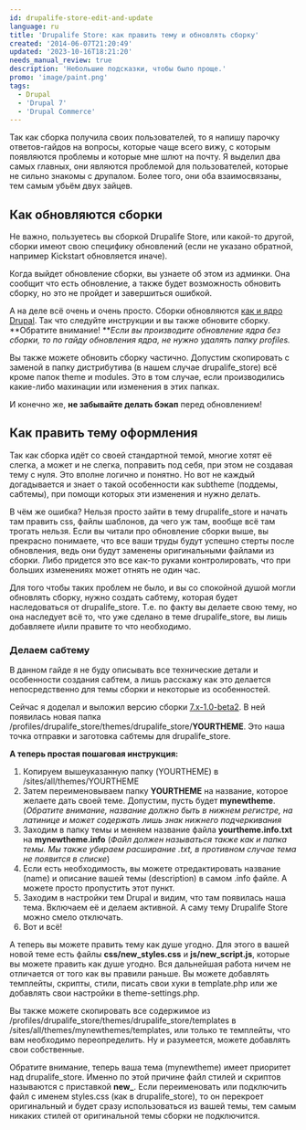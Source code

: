 ```yaml
---
id: drupalife-store-edit-and-update
language: ru
title: 'Drupalife Store: как править тему и обновлять сборку'
created: '2014-06-07T21:20:49'
updated: '2023-10-16T18:21:20'
needs_manual_review: true
description: 'Небольшие подсказки, чтобы было проще.'
promo: 'image/paint.png'
tags:
  - Drupal
  - 'Drupal 7'
  - 'Drupal Commerce'
---
```


Так как сборка получила своих пользователей, то я напишу парочку ответов-гайдов на вопросы, которые чаще всего вижу, с которым появляются проблемы и которые мне шлют на почту. Я выделил два самых главных, они являются проблемой для пользователей, которые не сильно знакомы с друпалом. Более того, они оба взаимосвязаны, тем самым убьём двух зайцев.


## Как обновляются сборки


Не важно, пользуетесь вы сборкой Drupalife Store, или какой-то другой, сборки имеют свою специфику обновлений (если не указано обратной, например Kickstart обновляется иначе).

Когда выйдет обновление сборки, вы узнаете об этом из админки. Она сообщит что есть обновление, а также будет возможность обновить сборку, но это не пройдет и завершиться ошибкой.

А на деле всё очень и очень просто. Сборки обновляются [как и ядро Drupal](http://niklan.net/blog/21 "Drupal 7 обновление ядра"). Так что следуйте инструкции и вы также обновите сборку. **Обратите внимание! ***Если вы производите обновление ядра без сборки, то по гайду обновления ядра, не нужно удалять папку profiles.*

Вы также можете обновить сборку частично. Допустим скопировать с заменой в папку дистрибутива (в нашем случае drupalife\_store) всё кроме папок theme и modules. Это в том случае, если производились какие-либо махинации или изменения в этих папках.

И конечно же, **не забывайте делать бэкап** перед обновлением!


## Как править тему оформления


Так как сборка идёт со своей стандартной темой, многие хотят её слегка, а может и не слегка, поправить под себя, при этом не создавая тему с нуля. Это вполне логично и понятно. Но вот не каждый догадывается и знает о такой особенности как subtheme (поддемы, сабтемы), при помощи которых эти изменения и нужно делать.

В чём же ошибка? Нельзя просто зайти в тему drupalife\_store и начать там править css, файлы шаблонов, да чего уж там, вообще всё там трогать нельзя. Если вы читали про обновление сборки выше, вы прекрасно понимаете, что все ваши труды будут успешно стерты после обновления, ведь они будут заменены оригинальными файлами из сборки. Либо придется это все как-то руками контролировать, что при больших изменениях может отнять не один час.

Для того чтобы таких проблем не было, и вы со спокойной душой могли обновлять сборку, нужно создать сабтему, которая будет наследоваться от drupalife\_store. Т.е. по факту вы делаете свою тему, но она наследует всё то, что уже сделано в теме drupalife\_store, вы лишь добавляете и\\или правите то что необходимо.


### Делаем сабтему


В данном гайде я не буду описывать все технические детали и особенности создания cабтем, а лишь расскажу как это делается непосредственно для темы сборки и некоторые из особенностей.

Сейчас я доделал и выложил версию сборки [7.x-1.0-beta2](https://drupal.org/node/2282045 "Drupalife Store 7.x-1.0-beta2"). В ней появилась новая папка /profiles/drupalife\_store/themes/drupalife\_store/**YOURTHEME**. Это наша точка отправки и заготовка сабтемы для drupalife\_store.

**А теперь простая пошаговая инструкция:**

1. Копируем вышеуказанную папку (YOURTHEME) в /sites/all/themes/YOURTHEME
2. Затем переименовываем папку **YOURTHEME** на название, которое желаете дать своей теме. Допустим, пусть будет **mynewtheme**. (*Обратите внимание, название должно быть в нижнем регистре, на латинице и может содержать лишь знак нижнего подчеркивания*
3. Заходим в папку темы и меняем название файла **yourtheme.info.txt** на **mynewtheme.info** (*Файл должен называться также как и папка темы. Мы также убираем расширание .txt, в противном случае тема не появится в списке*)
4. Если есть необходимость, вы можете отредактировать название (name) и описание вашей темы (description) в самом .info файле. А можете просто пропустить этот пункт.
5. Заходим в настройки тем Drupal и видим, что там появилась наша тема. Включаем её и делаем активной. А саму тему Drupalife Store можно смело отключать.
6. Вот и всё!

А теперь вы можете править тему как душе угодно. Для этого в вашей новой теме есть файлы **css/new\_styles.css** и **js/new\_script.js**, которые вы можете править как душе угодно. Вся дальнейшая работа ничем не отличается от того как вы правили раньше. Вы можете добавлять темплейты, скрипты, стили, писать свои хуки в template.php или же добавлять свои настройки в theme-settings.php.

Вы также можете скопировать все содержимое из /profiles/drupalife\_store/themes/drupalife\_store/templates в /sites/all/themes/mynewthemes/templates, или только те темплейты, что вам необходимо переопределить. Ну и разумеется, можете добавлять свои собственные.

Обратите внимание, теперь ваша тема (mynewtheme) имеет приоритет над drupalife\_store. Именно по этой причине файл стилей и скриптов называются с приставкой **new\_**. Если переименовать или подключить файл с именем styles.css (как в drupalife\_store), то он перекроет оригинальный и будет сразу использоваться из вашей темы, тем самым никаких стилей от оригинальной темы сборки не подключится.
